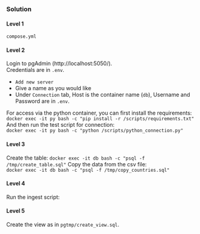 ### Solution

#### Level 1
`compose.yml`

#### Level 2 
Login to pgAdmin (http://localhost:5050/).  
Credentials are in `.env`.  
* `Add new server`
* Give a name as you would like
* Under `Connection` tab, Host is the container name (`db`), Username and Password are in `.env`.

For access via the python container, you can first install the requirements:
`docker exec -it py bash -c "pip install -r /scripts/requirements.txt"`  
And then run the test script for connection:  
`docker exec -it py bash -c "python /scripts/python_connection.py"`

#### Level 3
Create the table: 
`docker exec -it db bash -c "psql -f /tmp/create_table.sql"`
Copy the data from the csv file:  
`docker exec -it db bash -c "psql -f /tmp/copy_countries.sql"`

#### Level 4
Run the ingest script:  


#### Level 5
Create the view as in `pgtmp/create_view.sql`.

